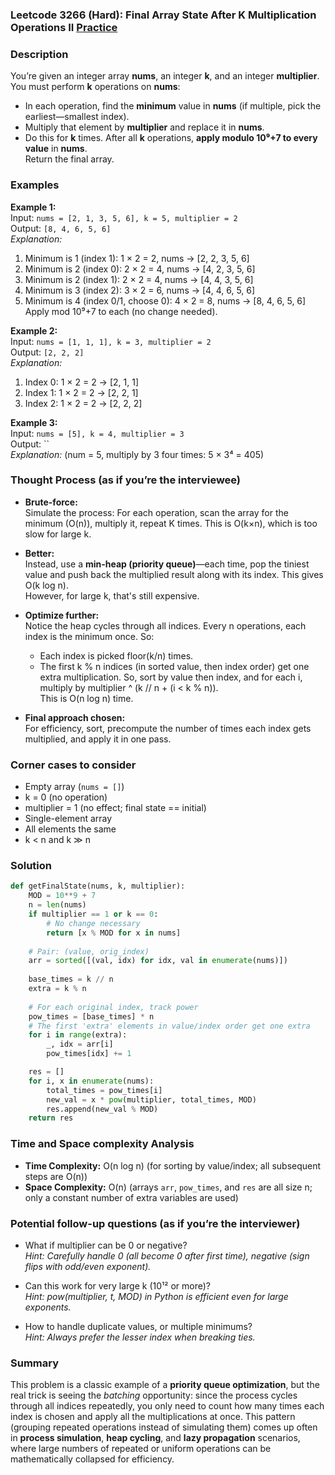 ### Leetcode 3266 (Hard): Final Array State After K Multiplication Operations II [Practice](https://leetcode.com/problems/final-array-state-after-k-multiplication-operations-ii)

### Description  
You’re given an integer array **nums**, an integer **k**, and an integer **multiplier**.  
You must perform **k** operations on **nums**:  
- In each operation, find the **minimum** value in **nums** (if multiple, pick the earliest—smallest index).
- Multiply that element by **multiplier** and replace it in **nums**.
- Do this for **k** times.
After all **k** operations, **apply modulo 10⁹+7 to every value** in **nums**.  
Return the final array.

### Examples  

**Example 1:**  
Input: `nums = [2, 1, 3, 5, 6], k = 5, multiplier = 2`  
Output: `[8, 4, 6, 5, 6]`  
*Explanation:*
1. Minimum is 1 (index 1): 1 × 2 = 2, nums → [2, 2, 3, 5, 6]
2. Minimum is 2 (index 0): 2 × 2 = 4, nums → [4, 2, 3, 5, 6]
3. Minimum is 2 (index 1): 2 × 2 = 4, nums → [4, 4, 3, 5, 6]
4. Minimum is 3 (index 2): 3 × 2 = 6, nums → [4, 4, 6, 5, 6]
5. Minimum is 4 (index 0/1, choose 0): 4 × 2 = 8, nums → [8, 4, 6, 5, 6]  
Apply mod 10⁹+7 to each (no change needed).

**Example 2:**  
Input: `nums = [1, 1, 1], k = 3, multiplier = 2`  
Output: `[2, 2, 2]`  
*Explanation:*
1. Index 0: 1 × 2 = 2 → [2, 1, 1]
2. Index 1: 1 × 2 = 2 → [2, 2, 1]
3. Index 2: 1 × 2 = 2 → [2, 2, 2]

**Example 3:**  
Input: `nums = [5], k = 4, multiplier = 3`  
Output: ``  
*Explanation:*
(num = 5, multiply by 3 four times: 5 × 3⁴ = 405)

### Thought Process (as if you’re the interviewee)  
- **Brute-force:**  
  Simulate the process: For each operation, scan the array for the minimum (O(n)), multiply it, repeat K times. This is O(k×n), which is too slow for large k.

- **Better:**  
  Instead, use a **min-heap (priority queue)**—each time, pop the tiniest value and push back the multiplied result along with its index. This gives O(k log n).  
  However, for large k, that's still expensive.

- **Optimize further:**  
  Notice the heap cycles through all indices. Every n operations, each index is the minimum once. So:  
  - Each index is picked floor(k/n) times.
  - The first k % n indices (in sorted value, then index order) get one extra multiplication.
  So, sort by value then index, and for each i, multiply by multiplier ^ (k // n + (i < k % n)).  
  This is O(n log n) time.

- **Final approach chosen:**  
  For efficiency, sort, precompute the number of times each index gets multiplied, and apply it in one pass.

### Corner cases to consider  
- Empty array (`nums = []`)
- k = 0 (no operation)
- multiplier = 1 (no effect; final state == initial)
- Single-element array
- All elements the same
- k < n and k ≫ n

### Solution

```python
def getFinalState(nums, k, multiplier):
    MOD = 10**9 + 7
    n = len(nums)
    if multiplier == 1 or k == 0:
        # No change necessary
        return [x % MOD for x in nums]
    
    # Pair: (value, orig_index)
    arr = sorted([(val, idx) for idx, val in enumerate(nums)])
    
    base_times = k // n
    extra = k % n
    
    # For each original index, track power
    pow_times = [base_times] * n
    # The first 'extra' elements in value/index order get one extra
    for i in range(extra):
        _, idx = arr[i]
        pow_times[idx] += 1

    res = []
    for i, x in enumerate(nums):
        total_times = pow_times[i]
        new_val = x * pow(multiplier, total_times, MOD)
        res.append(new_val % MOD)
    return res
```

### Time and Space complexity Analysis  

- **Time Complexity:** O(n log n) (for sorting by value/index; all subsequent steps are O(n))
- **Space Complexity:** O(n) (arrays `arr`, `pow_times`, and `res` are all size n; only a constant number of extra variables are used)

### Potential follow-up questions (as if you’re the interviewer)  

- What if multiplier can be 0 or negative?  
  *Hint: Carefully handle 0 (all become 0 after first time), negative (sign flips with odd/even exponent).*

- Can this work for very large k (10¹² or more)?  
  *Hint: pow(multiplier, t, MOD) in Python is efficient even for large exponents.*

- How to handle duplicate values, or multiple minimums?  
  *Hint: Always prefer the lesser index when breaking ties.*

### Summary
This problem is a classic example of a **priority queue optimization**, but the real trick is seeing the *batching* opportunity: since the process cycles through all indices repeatedly, you only need to count how many times each index is chosen and apply all the multiplications at once. This pattern (grouping repeated operations instead of simulating them) comes up often in **process simulation**, **heap cycling**, and **lazy propagation** scenarios, where large numbers of repeated or uniform operations can be mathematically collapsed for efficiency.